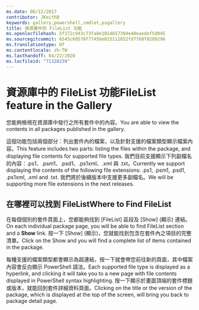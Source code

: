 ```yaml
---
ms.date: 06/12/2017
contributor: JKeithB
keywords: gallery,powershell,cmdlet,psgallery
title: 資源庫中的 FileList 功能
ms.openlocfilehash: 5f372c943c73fa8e1014657394e40eaedef5d045
ms.sourcegitcommit: 6545c60578f7745be015111052fd7769f8289296
ms.translationtype: HT
ms.contentlocale: zh-TW
ms.lasthandoff: 04/22/2020
ms.locfileid: "71328239"
---
```

# <a name="filelist-feature-in-the-gallery"></a><span data-ttu-id="d246e-103">資源庫中的 FileList 功能</span><span class="sxs-lookup"><span data-stu-id="d246e-103">FileList feature in the Gallery</span></span>

<span data-ttu-id="d246e-104">您能夠檢視在資源庫中發行之所有套件中的內容。</span><span class="sxs-lookup"><span data-stu-id="d246e-104">You are able to view the contents in all packages published in the gallery.</span></span>

<span data-ttu-id="d246e-105">這個功能包括兩個部分：列出套件內的檔案，以及針對支援的檔案類型顯示檔案內容。</span><span class="sxs-lookup"><span data-stu-id="d246e-105">This feature includes two parts: listing the files within the package, and displaying file contents for supported file types.</span></span> <span data-ttu-id="d246e-106">我們目前支援顯示下列副檔名的內容：.ps1、.psm1、.psd1、.ps1xml、.xml 與 .txt。</span><span class="sxs-lookup"><span data-stu-id="d246e-106">Currently we support displaying the contents of the following file extensions: .ps1, .psm1, .psd1, .ps1xml, .xml and .txt.</span></span> <span data-ttu-id="d246e-107">我們將於後續版本中支援更多副檔名。</span><span class="sxs-lookup"><span data-stu-id="d246e-107">We will be supporting more file extensions in the next releases.</span></span>

## <a name="where-to-find-filelist"></a><span data-ttu-id="d246e-108">在哪裡可以找到 FileList</span><span class="sxs-lookup"><span data-stu-id="d246e-108">Where to Find FileList</span></span>

<span data-ttu-id="d246e-109">在每個個別的套件頁面上，您都能夠找到 [FileList] 區段及 [Show]  \(顯示\) 連結。</span><span class="sxs-lookup"><span data-stu-id="d246e-109">On each individual package page, you will be able to find FileList section and a **Show** link.</span></span> <span data-ttu-id="d246e-110">按一下 [Show] \(顯示\)，您就能找到包含在套件內之項目的完整清單。</span><span class="sxs-lookup"><span data-stu-id="d246e-110">Click on the Show and you will find a complete list of items contained in the package.</span></span>

<span data-ttu-id="d246e-111">每種支援的檔案類型都會顯示為超連結，按一下就會帶您前往新的頁面，其中檔案內容會反白顯示 PowerShell 語法。</span><span class="sxs-lookup"><span data-stu-id="d246e-111">Each supported file type is displayed as a hyperlink, and clicking it will take you to a new page with file contents displayed in PowerShell syntax highlighting.</span></span> <span data-ttu-id="d246e-112">按一下顯示於畫面頂端的套件標題或版本，就能回到套件詳細資料頁面。</span><span class="sxs-lookup"><span data-stu-id="d246e-112">Clicking on the title or the version of the package, which is displayed at the top of the screen, will bring you back to package detail page.</span></span>
